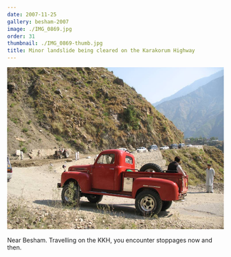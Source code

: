 ```yaml
---
date: 2007-11-25
gallery: besham-2007
image: ./IMG_0869.jpg
order: 31
thumbnail: ./IMG_0869-thumb.jpg
title: Minor landslide being cleared on the Karakorum Highway
---
```


![Minor landslide being cleared on the Karakorum Highway](./IMG_0869.jpg)

Near Besham. Travelling on the KKH, you encounter stoppages now and then.